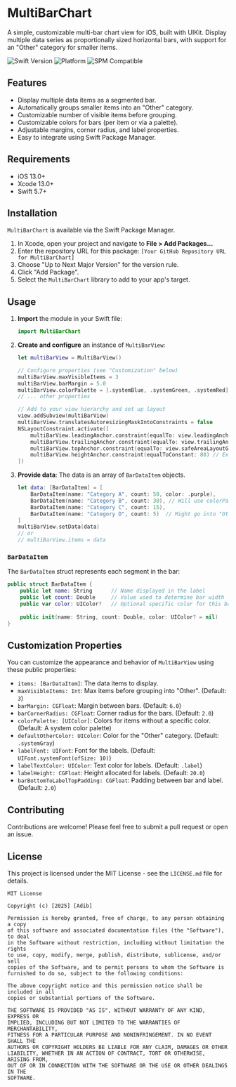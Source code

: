 # MultiBarChart

A simple, customizable multi-bar chart view for iOS, built with UIKit. Display multiple data series as proportionally sized horizontal bars, with support for an "Other" category for smaller items.

![Swift Version](https://img.shields.io/badge/Swift-5.7%2B-orange.svg)
![Platform](https://img.shields.io/badge/Platform-iOS%2013%2B-blue.svg)
![SPM Compatible](https://img.shields.io/badge/SPM-Compatible-brightgreen.svg)
## Features

* Display multiple data items as a segmented bar.
* Automatically groups smaller items into an "Other" category.
* Customizable number of visible items before grouping.
* Customizable colors for bars (per item or via a palette).
* Adjustable margins, corner radius, and label properties.
* Easy to integrate using Swift Package Manager.

## Requirements

* iOS 13.0+
* Xcode 13.0+
* Swift 5.7+

## Installation

`MultiBarChart` is available via the Swift Package Manager.

1.  In Xcode, open your project and navigate to **File > Add Packages...**
2.  Enter the repository URL for this package: `[Your GitHub Repository URL for MultiBarChart]`
3.  Choose "Up to Next Major Version" for the version rule.
4.  Click "Add Package".
5.  Select the `MultiBarChart` library to add to your app's target.

## Usage

1.  **Import** the module in your Swift file:
    ```swift
    import MultiBarChart
    ```

2.  **Create and configure** an instance of `MultiBarView`:
    ```swift
    let multiBarView = MultiBarView()

    // Configure properties (see "Customization" below)
    multiBarView.maxVisibleItems = 3
    multiBarView.barMargin = 5.0
    multiBarView.colorPalette = [.systemBlue, .systemGreen, .systemRed]
    // ... other properties

    // Add to your view hierarchy and set up layout
    view.addSubview(multiBarView)
    multiBarView.translatesAutoresizingMaskIntoConstraints = false
    NSLayoutConstraint.activate([
        multiBarView.leadingAnchor.constraint(equalTo: view.leadingAnchor, constant: 16),
        multiBarView.trailingAnchor.constraint(equalTo: view.trailingAnchor, constant: -16),
        multiBarView.topAnchor.constraint(equalTo: view.safeAreaLayoutGuide.topAnchor, constant: 20),
        multiBarView.heightAnchor.constraint(equalToConstant: 80) // Example height
    ])
    ```

3.  **Provide data**: The data is an array of `BarDataItem` objects.
    ```swift
    let data: [BarDataItem] = [
        BarDataItem(name: "Category A", count: 50, color: .purple),
        BarDataItem(name: "Category B", count: 30), // Will use colorPalette
        BarDataItem(name: "Category C", count: 15),
        BarDataItem(name: "Category D", count: 5)  // Might go into "Other"
    ]
    multiBarView.setData(data)
    // or
    // multiBarView.items = data
    ```

### `BarDataItem`

The `BarDataItem` struct represents each segment in the bar:
```swift
public struct BarDataItem {
    public let name: String      // Name displayed in the label
    public let count: Double     // Value used to determine bar width
    public var color: UIColor?   // Optional specific color for this bar
    
    public init(name: String, count: Double, color: UIColor? = nil)
}
```

## Customization Properties

You can customize the appearance and behavior of `MultiBarView` using these public properties:

* `items: [BarDataItem]`: The data items to display.
* `maxVisibleItems: Int`: Max items before grouping into "Other". (Default: `3`)
* `barMargin: CGFloat`: Margin between bars. (Default: `6.0`)
* `barCornerRadius: CGFloat`: Corner radius for the bars. (Default: `2.0`)
* `colorPalette: [UIColor]`: Colors for items without a specific color. (Default: A system color palette)
* `defaultOtherColor: UIColor`: Color for the "Other" category. (Default: `.systemGray`)
* `labelFont: UIFont`: Font for the labels. (Default: `UIFont.systemFont(ofSize: 10)`)
* `labelTextColor: UIColor`: Text color for labels. (Default: `.label`)
* `labelHeight: CGFloat`: Height allocated for labels. (Default: `20.0`)
* `barBottomToLabelTopPadding: CGFloat`: Padding between bar and label. (Default: `2.0`)

## Contributing

Contributions are welcome! Please feel free to submit a pull request or open an issue.

## License

This project is licensed under the MIT License - see the `LICENSE.md` file for details.

```
MIT License

Copyright (c) [2025] [Adib]

Permission is hereby granted, free of charge, to any person obtaining a copy
of this software and associated documentation files (the "Software"), to deal
in the Software without restriction, including without limitation the rights
to use, copy, modify, merge, publish, distribute, sublicense, and/or sell
copies of the Software, and to permit persons to whom the Software is
furnished to do so, subject to the following conditions:

The above copyright notice and this permission notice shall be included in all
copies or substantial portions of the Software.

THE SOFTWARE IS PROVIDED "AS IS", WITHOUT WARRANTY OF ANY KIND, EXPRESS OR
IMPLIED, INCLUDING BUT NOT LIMITED TO THE WARRANTIES OF MERCHANTABILITY,
FITNESS FOR A PARTICULAR PURPOSE AND NONINFRINGEMENT. IN NO EVENT SHALL THE
AUTHORS OR COPYRIGHT HOLDERS BE LIABLE FOR ANY CLAIM, DAMAGES OR OTHER
LIABILITY, WHETHER IN AN ACTION OF CONTRACT, TORT OR OTHERWISE, ARISING FROM,
OUT OF OR IN CONNECTION WITH THE SOFTWARE OR THE USE OR OTHER DEALINGS IN THE
SOFTWARE.
```
